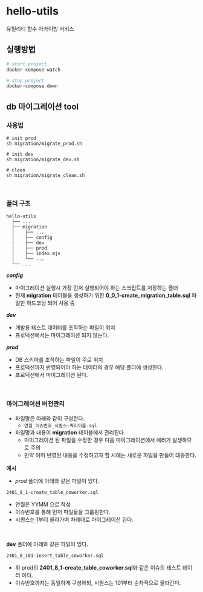 # hello-utils
유틸리티 함수 아카이빙 서비스

## 실행방법

```sh
# start project
docker-compose watch

# stop project
docker-compose down
```

## db 마이그레이션 tool
### 사용법
```
# init prod
sh migration/migrate_prod.sh

# init dev
sh migration/migrate_dev.sh

# clean
sh migration/migrate_clean.sh
```

<br>

### 폴더 구조
```
hello-utils
  ├── ...
  ├── migration
  |    ├── ...
  |    ├── config
  |    ├── dev
  |    ├── prod
  |    ├── index.mjs
  |    └── ...
  └── ...
```

***config***
* 마이그레이션 실행시 가장 먼저 실행되어야 하는 스크립트를 저장하는 폴더
* 현재 **migration** 테이블을 생성하기 위한 **0_0_1-create_migration_table.sql** 파일만 하드코딩 되어 사용 중

***dev***
* 개발용 테스트 데이터를 조작하는 파일이 위치
* 프로덕션에서는 마이그레이션 되지 않는다.

***prod***
* DB 스키마를 조작하는 파일이 주로 위치
* 프로덕션까지 반영되어야 하는 데이터의 경우 해당 폴더에 생성한다.
* 프로덕션에서 마이그레이션 된다.

<br>

### 마이그레이션 버전관리
* 파일명은 아래와 같이 구성한다.
  * `연월_이슈번호_시퀀스-쿼리이름.sql`
* 파일명과 내용이 **migration** 테이블에서 관리된다.
  * 마이그레이션 된 파일을 수정한 경우 다음 마이그레이션에서 에러가 발생하므로 주의
  * 만약 이미 반영된 내용을 수정하고자 할 시에는 새로운 파일을 만들어 대응한다.

**예시**
- *prod* 폴더에 아래와 같은 파일이 있다.
```
2401_8_1-create_table_coworker.sql
```

* 연월은 YYMM 으로 작성
* 이슈번호를 통해 먼저 파일들을 그룹핑한다.
* 시퀀스는 1부터 올라가며 차례대로 마이그레이션 된다.

<br>

**dev** 폴더에 아래와 같은 파일이 있다.
```
2401_8_101-insert_table_coworker.sql
```

* 위 prod의 **2401_8_1-create_table_coworker.sql**와 같은 이슈의 테스트 데이터 이다.
* 이슈번호까지는 동일하게 구성하되, 시퀀스는 101부터 순차적으로 올라간다.